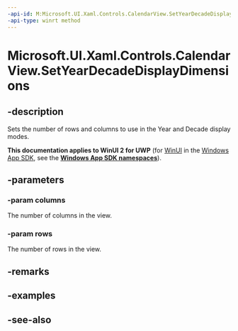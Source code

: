 ```yaml
---
-api-id: M:Microsoft.UI.Xaml.Controls.CalendarView.SetYearDecadeDisplayDimensions(System.Int32,System.Int32)
-api-type: winrt method
---
```


<!-- Method syntax
public void SetYearDecadeDisplayDimensions(System.Int32 columns, System.Int32 rows)
-->

# Microsoft.UI.Xaml.Controls.CalendarView.SetYearDecadeDisplayDimensions

## -description
Sets the number of rows and columns to use in the Year and Decade display modes.

**This documentation applies to WinUI 2 for UWP** (for [WinUI](/windows/apps/winui/winui3/) in the [Windows App SDK](/windows/apps/windows-app-sdk/), see the **[Windows App SDK namespaces](/windows/windows-app-sdk/api/winrt/)**).

## -parameters
### -param columns
The number of columns in the view.

### -param rows
The number of rows in the view.

## -remarks

## -examples

## -see-also
